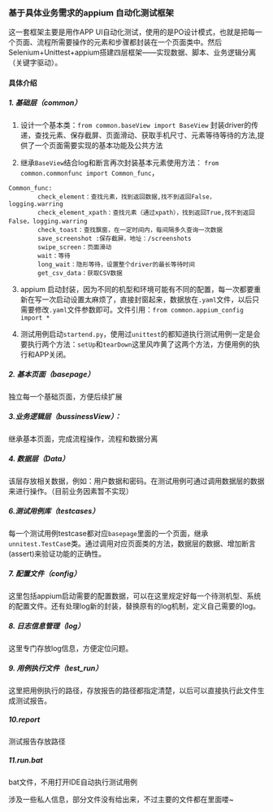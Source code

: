 ### 基于具体业务需求的appium 自动化测试框架



这一套框架主要是用作APP UI自动化测试，使用的是PO设计模式，也就是把每一个页面、流程所需要操作的元素和步骤都封装在一个页面类中。然后 Selenium+Unittest+appium搭建四层框架——实现数据、脚本、业务逻辑分离（关键字驱动）。

#### 具体介绍

##### 1. 基础层（common）

1) 设计一个基本类：`from common.baseView import BaseView` 封装driver的传递，查找元素、保存截屏、页面滑动、获取手机尺寸、元素等待等待的方法,提供了一个页面需要实现的基本功能及公共方法

2) 继承`BaseView`结合log和断言再次封装基本元素使用方法： `from common.commonfunc import Common_func`，

```
Common_func:
        check_element：查找元素，找到返回数据,找不到返回False，logging.warring
        check_element_xpath：查找元素（通过xpath），找到返回True,找不到返回False，logging.warring
        check_toast：查找飘窗，在一定时间内，每间隔多久查询一次数据
        save_screenshot :保存截屏，地址：/screenshots
        swipe_screen：页面滑动
        wait：等待
        long_wait：隐形等待，设置整个driver的最长等待时间
        get_csv_data：获取CSV数据
```

3) appium 启动封装，因为不同的机型和环境可能有不同的配置，每一次都要重新在写一次启动设置太麻烦了，直接封窗起来，数据放在`.yaml`文件，以后只需要修改`.yaml`文件参数即可。文件引用：`from common.appium_config import *`

4) 测试用例启动`startend.py`，使用过`unittest`的都知道执行测试用例一定是会要执行两个方法：`setUp`和`tearDown`这里风咋黄了这两个方法，方便用例的执行和APP关闭。

##### 2.  基本页面（basepage）

独立每一个基础页面，方便后续扩展

##### 3.业务逻辑层（bussinessView）：

继承基本页面，完成流程操作，流程和数据分离

##### 4. 数据层（Data）

该层存放相关数据，例如：用户数据和密码。在测试用例可通过调用数据层的数据来进行操作。（目前业务因素暂不实现）

##### 6.测试用例库（testcases）

每一个测试用例testcase都对应`basepage`里面的一个页面，继承`unnitest.TestCas`e类。通过调用对应页面类的方法，数据层的数据、增加断言(assert)来验证功能的正确性。

##### 7. 配置文件（config）

这里包括appium启动需要的配置数据，可以在这里规定好每一个待测机型、系统的配置文件。还有处理log新的封装，替换原有的log机制，定义自己需要的log。

##### 8. 日志信息管理（log）

这里专门存放log信息，方便定位问题。

##### 9. 用例执行文件（test_run） 

这里把用例执行的路径，存放报告的路径都指定清楚，以后可以直接执行此文件生成测试报告。

##### 10.report

测试报告存放路径

##### 11.run.bat
bat文件，不用打开IDE自动执行测试用例

涉及一些私人信息，部分文件没有给出来，不过主要的文件都在里面喽~


